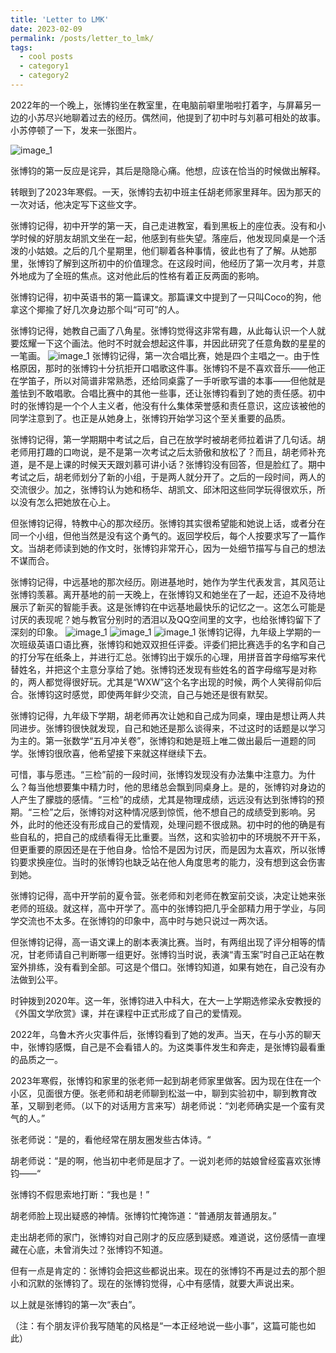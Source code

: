 ```yaml
---
title: 'Letter to LMK'
date: 2023-02-09
permalink: /posts/letter_to_lmk/
tags:
  - cool posts
  - category1
  - category2
---
```

2022年的一个晚上，张博钧坐在教室里，在电脑前噼里啪啦打着字，与屏幕另一边的小苏尽兴地聊着过去的经历。偶然间，他提到了初中时与刘慕可相处的故事。小苏停顿了一下，发来一张图片。

![image_1](/images/lmk_1.png)

张博钧的第一反应是诧异，其后是隐隐心痛。他想，应该在恰当的时候做出解释。

转眼到了2023年寒假。一天，张博钧去初中班主任胡老师家里拜年。因为那天的一次对话，他决定写下这些文字。

张博钧记得，初中开学的第一天，自己走进教室，看到黑板上的座位表。没有和小学时候的好朋友胡凯文坐在一起，他感到有些失望。落座后，他发现同桌是一个活泼的小姑娘。之后的几个星期里，他们聊着各种事情，彼此也有了了解。从她那里，张博钧了解到这所初中的价值理念。在这段时间，他经历了第一次月考，并意外地成为了全班的焦点。这对他此后的性格有着正反两面的影响。

张博钧记得，初中英语书的第一篇课文。那篇课文中提到了一只叫Coco的狗，他拿这个揶揄了好几次身边那个叫“可可”的人。

张博钧记得，她教自己画了八角星。张博钧觉得这非常有趣，从此每认识一个人就要炫耀一下这个画法。他时不时就会想起这件事，并因此研究了任意角数的星星的一笔画。
![image_1](/images/lmk_2.png)
张博钧记得，第一次合唱比赛，她是四个主唱之一。由于性格原因，那时的张博钧十分抗拒开口唱歌这件事。张博钧不是不喜欢音乐——他正在学笛子，所以对简谱非常熟悉，还给同桌露了一手听歌写谱的本事——但他就是羞怯到不敢唱歌。合唱比赛中的其他一些事，还让张博钧看到了她的责任感。初中时的张博钧是一个个人主义者，他没有什么集体荣誉感和责任意识，这应该被他的同学注意到了。也正是从她身上，张博钧开始学习这个至关重要的品质。

张博钧记得，第一学期期中考试之后，自己在放学时被胡老师拉着讲了几句话。胡老师用打趣的口吻说，是不是第一次考试之后太骄傲和放松了？而且，胡老师补充道，是不是上课的时候天天跟刘慕可讲小话？张博钧没有回答，但是脸红了。期中考试之后，胡老师划分了新的小组，于是两人就分开了。之后的一段时间，两人的交流很少。加之，张博钧认为她和杨华、胡凯文、邱沐阳这些同学玩得很欢乐，所以没有怎么把她放在心上。

但张博钧记得，特教中心的那次经历。张博钧其实很希望能和她说上话，或者分在同一个小组，但他当然是没有这个勇气的。返回学校后，每个人按要求写了一篇作文。当胡老师读到她的作文时，张博钧非常开心，因为一处细节描写与自己的想法不谋而合。

张博钧记得，中远基地的那次经历。刚进基地时，她作为学生代表发言，其风范让张博钧羡慕。离开基地的前一天晚上，在张博钧又和她坐在了一起，还迫不及待地展示了新买的智能手表。这是张博钧在中远基地最快乐的记忆之一。这怎么可能是讨厌的表现呢？她与教官分别时的洒泪以及QQ空间里的文字，也给张博钧留下了深刻的印象。
![image_1](/images/lmk_3.JPG)
![image_1](/images/lmk_4.JPG)
![image_1](/images/lmk_5.JPG)
张博钧记得，九年级上学期的一次班级英语口语比赛，张博钧和她双双担任评委。评委们把比赛选手的名字和自己的打分写在纸条上，并进行汇总。张博钧出于娱乐的心理，用拼音首字母缩写来代替姓名，并把这个主意分享给了她。张博钧还发现有些姓名的首字母缩写是对称的，两人都觉得很好玩。尤其是“WXW”这个名字出现的时候，两个人笑得前仰后合。张博钧这时感觉，即使两年鲜少交流，自己与她还是很有默契。

张博钧记得，九年级下学期，胡老师再次让她和自己成为同桌，理由是想让两人共同进步。张博钧很快就发现，自己和她还是那么谈得来，不过这时的话题是以学习为主的。第一张数学“五月冲关卷”，张博钧和她是班上唯二做出最后一道题的同学。张博钧很欣喜，他希望接下来就这样继续下去。

可惜，事与愿违。“三检”前的一段时间，张博钧发现没有办法集中注意力。为什么？每当他想要集中精力时，他的思绪总会飘到同桌身上。是的，张博钧对身边的人产生了朦胧的感情。“三检”的成绩，尤其是物理成绩，远远没有达到张博钧的预期。“三检”之后，张博钧对这种情况感到惊慌，他不想自己的成绩受到影响。另外，此时的他还没有形成自己的爱情观，处理问题不很成熟。初中时的他的确是有些自私的，把自己的成绩看得无比重要。当然，这和实验初中的环境脱不开干系，但更重要的原因还是在于他自身。恰恰不是因为讨厌，而是因为太喜欢，所以张博钧要求换座位。当时的张博钧也缺乏站在他人角度思考的能力，没有想到这会伤害到她。

张博钧记得，高中开学前的夏令营。张老师和刘老师在教室前交谈，决定让她来张老师的班级。就这样，高中开学了。高中的张博钧把几乎全部精力用于学业，与同学交流也不太多。在张博钧的印象中，高中时与她只说过一两次话。

但张博钧记得，高一语文课上的剧本表演比赛。当时，有两组出现了评分相等的情况，甘老师请自己判断哪一组更好。张博钧当时说，表演“青玉案”时自己正站在教室外排练，没有看到全部。可这是个借口。张博钧知道，如果有她在，自己没有办法做到公平。

时钟拨到2020年。这一年，张博钧进入中科大，在大一上学期选修梁永安教授的《外国文学欣赏》课，并在课程中正式形成了自己的爱情观。

2022年，乌鲁木齐火灾事件后，张博钧看到了她的发声。当天，在与小苏的聊天中，张博钧感慨，自己是不会看错人的。为这类事件发生和奔走，是张博钧最看重的品质之一。

2023年寒假，张博钧和家里的张老师一起到胡老师家里做客。因为现在住在一个小区，见面很方便。张老师和胡老师聊到松滋一中，聊到实验初中，聊到教育改革，又聊到老师。（以下的对话用方言来写）胡老师说：“刘老师确实是一个蛮有灵气的人。”

张老师说：“是的，看他经常在朋友圈发些古体诗。“

胡老师说：“是的啊，他当初中老师是屈才了。一说刘老师的姑娘曾经蛮喜欢张博钧——“

张博钧不假思索地打断：“我也是！”

胡老师脸上现出疑惑的神情。张博钧忙掩饰道：“普通朋友普通朋友。”

走出胡老师的家门，张博钧对自己刚才的反应感到疑惑。难道说，这份感情一直埋藏在心底，未曾消失过？张博钧不知道。

但有一点是肯定的：张博钧会把这些都说出来。现在的张博钧不再是过去的那个胆小和沉默的张博钧了。现在的张博钧觉得，心中有感情，就要大声说出来。

以上就是张博钧的第一次“表白”。

（注：有个朋友评价我写随笔的风格是“一本正经地说一些小事”，这篇可能也如此）

